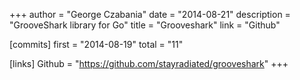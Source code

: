 +++
author = "George Czabania"
date = "2014-08-21"
description = "GrooveShark library for Go"
title = "Grooveshark"
link = "Github"

[commits]
  first = "2014-08-19"
  total = "11"

[links]
  Github = "https://github.com/stayradiated/grooveshark"
+++

